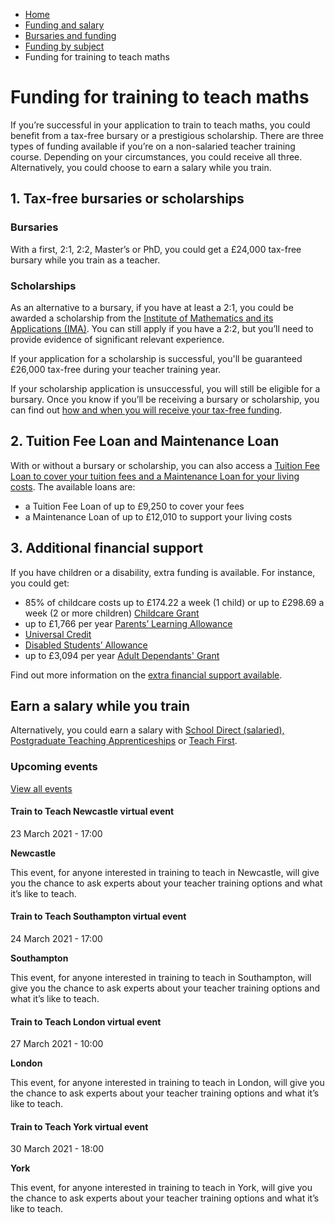 *   [Home](/)
*   [Funding and salary](/funding-and-salary)
*   [Bursaries and funding](/funding-and-salary/overview)
*   [Funding by subject](/funding-and-salary/overview/funding-by-subject)
*   Funding for training to teach maths

Funding for training to teach maths
===================================

If you’re successful in your application to train to teach maths, you could benefit from a tax-free bursary or a prestigious scholarship. There are three types of funding available if you’re on a non-salaried teacher training course. Depending on your circumstances, you could receive all three. Alternatively, you could choose to earn a salary while you train.

1\. Tax-free bursaries or scholarships
--------------------------------------

### Bursaries

With a first, 2:1, 2:2, Master’s or PhD, you could get a £24,000 tax-free bursary while you train as a teacher. 

### Scholarships

As an alternative to a bursary, if you have at least a 2:1, you could be awarded a scholarship from the [Institute of Mathematics and its Applications (IMA)](/node/2392). You can still apply if you have a 2:2, but you’ll need to provide evidence of significant relevant experience.

If your application for a scholarship is successful, you'll be guaranteed £26,000 tax-free during your teacher training year.

If your scholarship application is unsuccessful, you will still be eligible for a bursary. Once you know if you’ll be receiving a bursary or scholarship, you can find out [how and when you will receive your tax-free funding](/node/2396 "Find out how you will be paid").

2\. Tuition Fee Loan and Maintenance Loan
-----------------------------------------

With or without a bursary or scholarship, you can also access a [Tuition Fee Loan to cover your tuition fees and a Maintenance Loan for your living costs](/node/2410). The available loans are:

*   a Tuition Fee Loan of up to £9,250 to cover your fees
*   a Maintenance Loan of up to £12,010 to support your living costs

3\. Additional financial support
--------------------------------

If you have children or a disability, extra funding is available. For instance, you could get:

*   85% of childcare costs up to £174.22 a week (1 child) or up to £298.69 a week (2 or more children) [Childcare Grant](https://www.gov.uk/childcare-grant)
*   up to £1,766 per year [Parents’ Learning Allowance](https://www.gov.uk/parents-learning-allowance)
*   [Universal Credit](https://www.gov.uk/universal-credit)
*   [Disabled Students’ Allowance](https://www.gov.uk/disabled-students-allowances-dsas)
*   up to £3,094 per year [Adult Dependants' Grant](https://www.gov.uk/adult-dependants-grant)

Find out more information on the [extra financial support available](/node/6585). 

Earn a salary while you train
-----------------------------

Alternatively, you could earn a salary with [School Direct (salaried), Postgraduate Teaching Apprenticeships](/node/2388) or [Teach First](https://www.teachfirst.org.uk/training-programme).

### Upcoming events

[View all events](/teaching-events)

[](/teaching-events/train-to-teach-events/train-to-teach-newcastle-virtual-event-230321)

#### Train to Teach Newcastle virtual event

23 March 2021 - 17:00

**Newcastle**

This event, for anyone interested in training to teach in Newcastle, will give you the chance to ask experts about your teacher training options and what it’s like to teach.

[](/teaching-events/train-to-teach-events/train-to-teach-southampton-virtual-event-240321)

#### Train to Teach Southampton virtual event

24 March 2021 - 17:00

**Southampton**

This event, for anyone interested in training to teach in Southampton, will give you the chance to ask experts about your teacher training options and what it’s like to teach.

[](/teaching-events/train-to-teach-events/train-to-teach-london-virtual-event-270321)

#### Train to Teach London virtual event

27 March 2021 - 10:00

**London**

This event, for anyone interested in training to teach in London, will give you the chance to ask experts about your teacher training options and what it’s like to teach.

[](/teaching-events/train-to-teach-events/train-to-teach-york-virtual-event-300321)

#### Train to Teach York virtual event

30 March 2021 - 18:00

**York**

This event, for anyone interested in training to teach in York, will give you the chance to ask experts about your teacher training options and what it’s like to teach.